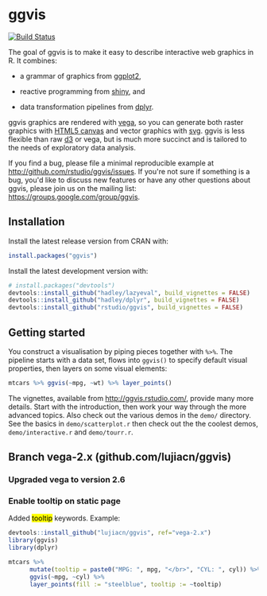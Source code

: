 # ggvis

[![Build Status](https://travis-ci.org/rstudio/ggvis.png?branch=master)](https://travis-ci.org/rstudio/ggvis)

The goal of ggvis is to make it easy to describe interactive web graphics in
R. It combines:

* a grammar of graphics from [ggplot2](http://github.com/hadley/ggplot2),
  
* reactive programming from [shiny](http://github.com/rstudio/shiny), and

* data transformation pipelines from [dplyr](http://github.com/hadley/dplyr).

ggvis graphics are rendered with [vega](https://github.com/trifacta/vega), so you can generate both raster graphics with [HTML5 canvas](http://diveintohtml5.info/canvas.html) and vector graphics with
[svg](http://en.wikipedia.org/wiki/Scalable_Vector_Graphics). ggvis is less flexible than raw [d3](http://d3js.org/) or vega, but is much more succinct and is tailored to the needs of exploratory data analysis.

If you find a bug, please file a minimal reproducible example at http://github.com/rstudio/ggvis/issues. If you're not sure if something is a bug, you'd like to discuss new features or have any other questions about ggvis, please join us on the mailing list: https://groups.google.com/group/ggvis.

## Installation 

Install the latest release version from CRAN with:

```R
install.packages("ggvis")
```

Install the latest development version with:

```R
# install.packages("devtools")
devtools::install_github("hadley/lazyeval", build_vignettes = FALSE)
devtools::install_github("hadley/dplyr", build_vignettes = FALSE)
devtools::install_github("rstudio/ggvis", build_vignettes = FALSE)
```

## Getting started

You construct a visualisation by piping pieces together with `%>%`. The pipeline starts with a data set, flows into `ggvis()` to specify default visual properties, then layers on some visual elements:

```R
mtcars %>% ggvis(~mpg, ~wt) %>% layer_points()
```

The vignettes, available from http://ggvis.rstudio.com/, provide many more details. Start with the introduction, then work your way through the more advanced topics. Also check out the
various demos in the `demo/` directory. See the basics in `demo/scatterplot.r`
then check out the the coolest demos, `demo/interactive.r` and `demo/tourr.r`.

## Branch vega-2.x (github.com/lujiacn/ggvis) 
### Upgraded vega to version 2.6

### Enable tooltip on static page 
Added <mark>tooltip</mark> keywords. Example:
```r
devtools::install_github("lujiacn/ggvis", ref="vega-2.x")
library(ggvis)
library(dplyr)

mtcars %>% 
      mutate(tooltip = paste0("MPG: ", mpg, "</br>", "CYL: ", cyl)) %>%
      ggvis(~mpg, ~cyl) %>% 
      layer_points(fill := "steelblue", tooltip := ~tooltip)
```
